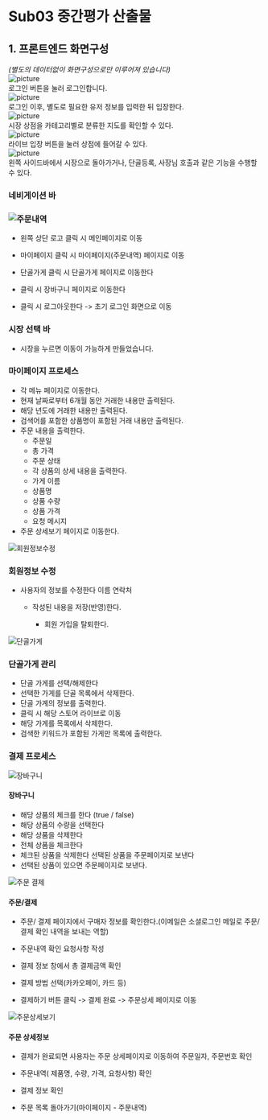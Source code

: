 # Sub03 중간평가 산출물
## 1. 프론트엔드 화면구성
*(별도의 데이터없이 화면구성으로만 이루어져 있습니다)*<br/>
![picture](./picture/FE_1.png)
<br/>로그인 버튼을 눌러 로그인합니다. <br/>
![picture](./picture/FE_2.png)<br/>
로그인 이후, 별도로 필요한 유저 정보를 입력한 뒤 입장한다.<br/>
![picture](./picture/FE_3.png)<br/>
시장 상점을 카테고리별로 분류한 지도를 확인할 수 있다.<br/>
![picture](./picture/FE_4.png)<br/>
라이브 입장 버튼을 눌러 상점에 들어갈 수 있다.<br/>
![picture](./picture/FE_5.png)<br/>
왼쪽 사이드바에서 시장으로 돌아가거나, 단골등록, 사장님 호출과 같은 기능을 수행할 수 있다.
<br/>
### 네비게이션 바

### ![주문내역](./picture/nav1.png)



- 왼쪽 상단 로고 클릭 시 메인페이지로 이동
- 마이페이지 클릭 시 마이페이지(주문내역) 페이지로 이동
- 단골가게  클릭 시 단골가게 페이지로 이동한다

- 클릭 시 장바구니 페이지로 이동한다
- 클릭 시 로그아웃한다 -> 초기 로그인 화면으로 이동
  
  
  

### 시장 선택 바

- 시장을 누르면 이동이 가능하게 만들었습니다.



### 마이페이지 프로세스

- 각 메뉴 페이지로 이동한다.
- 현재 날짜로부터 6개월 동안 거래한 내용만 출력된다.
- 해당 년도에 거래한 내용만 출력된다.
- 검색어를 포함한 상품명이 포함된 거래 내용만 출력된다.
- 주문 내용을 출력한다.
  - 주문일
  - 총 가격
  - 주문 상태
  - 각 상품의 상세 내용을 출력한다.
  - 가게 이름
  - 상품명
  - 상품 수량
  - 상품 가격
  - 요청 메시지
- 주문 상세보기 페이지로 이동한다.



![회원정보수정](./picture/nav2.png)

### 회원정보 수정

- 사용자의 정보를 수정한다
  이름
  연락처

  - 작성된 내용을 저장(반영)한다.

    - 회원 가입을 탈퇴한다. 

    

![단골가게](./picture/nav3.png)

### 단골가게 관리

- 단골 가게를 선택/해제한다
- 선택한 가게를 단골 목록에서 삭제한다.
- 단골 가계의 정보를 출력한다.
- 클릭 시 해당 스토어 라이브로 이동
- 해당 가게를 목록에서 삭제한다.
- 검색한 키워드가 포함된 가게만 목록에 출력한다.





### 결제 프로세스

![장바구니](./picture/nav4.png)


#### 장바구니

- 해당 상품의 체크를 한다 (true / false)
- 해당 상품의 수량을 선택한다
- 해당 상품을 삭제한다
- 전체 상품을 체크한다
- 체크된 상품을 삭제한다
  선택된 상품을 주문페이지로 보낸다 
-  선택된 상품이 있으면 주문페이지로 보낸다.



![주문 결제](./picture/nav5.png)



#### 주문/결제

- 주문/ 결제 페이지에서 구매자 정보를 확인한다.(이메일은 소셜로그인 메일로 주문/결제 확인 내역을 보내는 역할)

- 주문내역 확인 요청사항 작성

- 결제 정보 창에서 총 결제금액 확인

- 결제 방법 선택(카카오페이, 카드 등)

- 결제하기 버튼 클릭 -> 결제 완료  -> 주문상세 페이지로 이동

 ![주문상세보기](./picture/nav6.png)

#### 주문 상세정보

-  결제가 완료되면 사용자는 주문 상세페이지로 이동하여 주문일자, 주문번호 확인

- 주문내역( 제품명, 수량, 가격, 요청사항) 확인

- 결제 정보 확인

- 주문 목록 돌아가기(마이페이지 - 주문내역)

 

